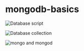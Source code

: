 # mongodb-basics

![Database script](https://res.cloudinary.com/tobilite/image/upload/v1585621174/Mongodb-basics/databasecript.jpg)

![Database collection](https://res.cloudinary.com/tobilite/image/upload/v1585621173/Mongodb-basics/database%20collection.jpg)

![mongo and mongod](https://res.cloudinary.com/tobilite/image/upload/v1585622754/Mongodb-basics/mongo_mongod.jpg)
